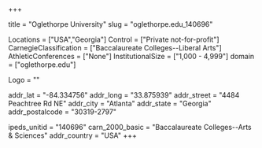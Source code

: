 
+++

title = "Oglethorpe University"
slug = "oglethorpe.edu_140696"

Locations = ["USA","Georgia"]
Control = ["Private not-for-profit"]
CarnegieClassification = ["Baccalaureate Colleges--Liberal Arts"]
AthleticConferences = ["None"]
InstitutionalSize = ["1,000 - 4,999"]
domain = ["oglethorpe.edu"]

Logo = ""

addr_lat = "-84.334756"
addr_long = "33.875939"
addr_street = "4484 Peachtree Rd NE"
addr_city = "Atlanta"
addr_state = "Georgia"
addr_postalcode = "30319-2797"

ipeds_unitid = "140696"
carn_2000_basic = "Baccalaureate Colleges--Arts & Sciences"
addr_country = "USA"
+++
    
